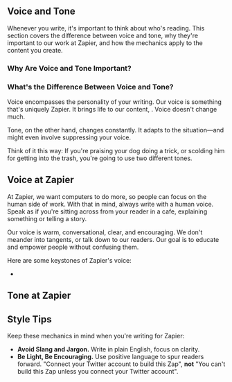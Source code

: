 ## Voice and Tone

Whenever you write, it's important to think about who's reading. This section covers the difference between voice and tone, why they're important to our work at Zapier, and how the mechanics apply to the content you create.

### Why Are Voice and Tone Important?

### What's the Difference Between Voice and Tone?

Voice encompasses the personality of your writing. Our voice is something that's uniquely Zapier. It brings life to our content, . Voice doesn't change much.

Tone, on the other hand, changes constantly. It adapts to the situation—and might even involve suppressing your voice. 

Think of it this way: If you're praising your dog doing a trick, or scolding him for getting into the trash, you're going to use two different tones. 

## Voice at Zapier

At Zapier, we want computers to do more, so people can focus on the human side of work. With that in mind, always write with a human voice. Speak as if you're sitting across from your reader in a cafe, explaining something or telling a story. 

Our voice is warm, conversational, clear, and encouraging. We don't meander into tangents, or talk down to our readers. Our goal is to educate and empower people without confusing them.

Here are some keystones of Zapier's voice:

- 

## Tone at Zapier

## Style Tips

Keep these mechanics in mind when you're writing for Zapier:

<!--I would like to make these links to the grammar and mechanics doc-->

- **Avoid Slang and Jargon.** Write in plain English, focus on clarity.
- **Be Light, Be Encouraging.** Use positive language to spur readers forward. "Connect your Twitter account to build this Zap", **not** "You can't build this Zap unless you connect your Twitter account".
